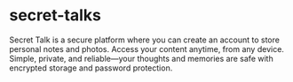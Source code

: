 # secret-talks
Secret Talk is a secure platform where you can create an account to store personal notes and photos. Access your content anytime, from any device. Simple, private, and reliable—your thoughts and memories are safe with encrypted storage and password protection.
